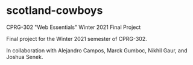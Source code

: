 # scotland-cowboys
CPRG-302 "Web Essentials" Winter 2021 Final Project

Final project for the Winter 2021 semester of CPRG-302.

In collaboration with Alejandro Campos, Marck Gumboc, Nikhil Gaur, and Joshua Senek.
